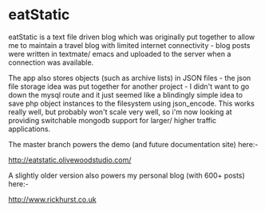 eatStatic
==========

eatStatic is a text file driven blog which was originally put together to allow me to
maintain a travel blog with limited internet connectivity - blog posts were written in textmate/ emacs 
and uploaded to the server when a connection was available.

The app also stores objects (such as archive lists) in JSON files - the json file storage idea was put together for another project - I didn't want to go down the mysql 
route and it just seemed like a blindingly simple idea to save php object instances to the filesystem
using json_encode. This works really well, but probably won't scale very well, so i'm now looking at 
providing switchable mongodb support for larger/ higher traffic applications.

The master branch powers the demo (and future documentation site) here:-

http://eatstatic.olivewoodstudio.com/

A slightly older version also powers my personal blog (with 600+ posts) here:-

http://www.rickhurst.co.uk